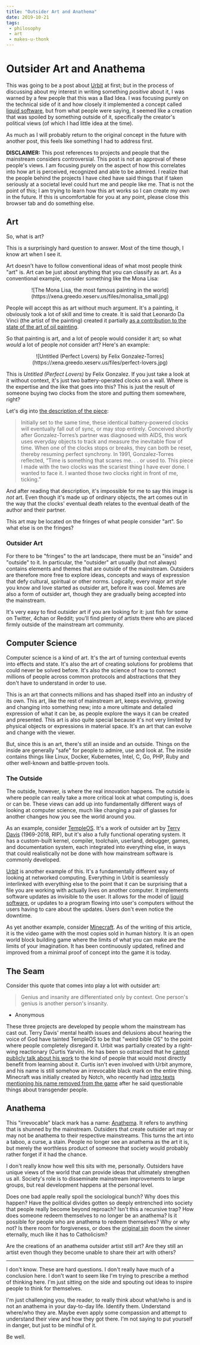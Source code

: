 ```yaml
---
title: "Outsider Art and Anathema"
date: 2019-10-21
tags:
 - philosophy
 - art
 - makes-u-thonk
---
```


# Outsider Art and Anathema

This was going to be a post about [Urbit][urbit] at first; but in the process of discussing about my interest in writing something _positive_ about it, I was warned by a few people that this was a Bad Idea. I was focusing purely on the technical side of it and how closely it implemented a concept called [liquid software][liquidsoftware], but from what people were saying, it seemed like a creation that was spoiled by something outside of it, specifically the creator's political views (of which I had little idea at the time).

As much as I will probably return to the original concept in the future with another post, this feels like something I had to address first.

**DISCLAIMER:** This post references to projects and people that the mainstream considers controversial. This post is not an approval of these people's views. I am focusing purely on the aspect of how this correlates into how art is perceived, recognized and able to be admired. I realize that the people behind the projects I have cited have said things that if taken seriously at a societal level could hurt me and people like me. That is not the point of this; I am trying to learn how this art works so I can create my own in the future. If this is uncomfortable for you at any point, please close this browser tab and do something else.

## Art

So, what is art? 

This is a surprisingly hard question to answer. Most of the time though, I know art when I see it.

Art doesn't have to follow conventional ideas of what most people think "art" is. Art can be just about anything that you can classify as art. As a conventional example, consider something like the Mona Lisa:

<center> ![The Mona Lisa, the most famous painting in the world](https://xena.greedo.xeserv.us/files/monalisa_small.jpg) </center>

People will accept this as art without much argument. It's a painting, it obviously took a lot of skill and time to create. It is said that Leonardo Da Vinci (the artist of the painting) created it partially [as a contribution to the state of the art of oil painting][monalisawhy].

So that painting is art, and a lot of people would consider it art; so what *would* a lot of people *not* consider art? Here's an example:

<center> ![Untitled (Perfect Lovers) by Felix Gonzalez-Torres](https://xena.greedo.xeserv.us/files/perfect-lovers.jpg) </center>

This is *Untitled (Perfect Lovers)* by Felix Gonzalez. If you just take a look at it without context, it's just two battery-operated clocks on a wall. Where is the expertise and the like that goes into this? This is just the result of someone buying two clocks from the store and putting them somewhere, right?

Let's dig into [the description of the piece][perfectloversdescription]:

> Initially set to the same time, these identical battery-powered clocks will eventually fall out of sync, or may stop entirely. Conceived shortly after Gonzalez-Torres’s partner was diagnosed with AIDS, this work uses everyday objects to track and measure the inevitable flow of time. When one of the clocks stops or breaks, they can both be reset, thereby resuming perfect synchrony. In 1991, Gonzalez-Torres reflected, “Time is something that scares me. . . or used to. This piece I made with the two clocks was the scariest thing I have ever done. I wanted to face it. I wanted those two clocks right in front of me, ticking.”

And after reading that description, it's impossible for me to say this image is _not_ art. Even though it's made up of ordinary objects, the art comes out in the way that the clocks' eventual death relates to the eventual death of the author and their partner.

This art may be located on the fringes of what people consider "art". So what else is on the fringes?

### Outsider Art

For there to be "fringes" to the art landscape, there must be an "inside" and "outside" to it. In particular, the "outsider" art usually (but not always) contains elements and themes that are outside of the mainstream. Outsiders are therefore more free to explore ideas, concepts and ways of expression that defy cultural, spiritual or other norms. Logically, every major art style you know and love started as outsider art, before it was cool. Memes are also a form of outsider art, though they are gradually being accepted into the mainstream.

It's very easy to find outsider art if you are looking for it: just fish for some on Twitter, 4chan or Reddit; you'll find plenty of artists there who are placed firmly outside of the mainstream art community. 

## Computer Science

Computer science is a kind of art. It's the art of turning contextual events into effects and state. It's also the art of creating solutions for problems that could never be solved before. It's also the science of how to connect millions of people across common protocols and abstractions that they don't have to understand in order to use. 

This is an art that connects millions and has shaped itself into an industry of its own. This art, like the rest of mainstream art, keeps evolving, growing and changing into something new; into a more ultimate and detailed expression of what it can be, as people explore the ways it can be created and presented. This art is also quite special because it's not very limited by physical objects or expressions in material space. It's an art that can evolve and change with the viewer.

But, since this is an art, there's still an inside and an outside. Things on the inside are generally "safe" for people to admire, use and look at. The inside contains things like Linux, Docker, Kubernetes, Intel, C, Go, PHP, Ruby and other well-known and battle-proven tools. 

### The Outside

The outside, however, is where the real innovation happens. The outside is where people can really take a more critical look at what computing is, does or can be. These views can add up into fundamentally different ways of looking at computer science, much like changing a pair of glasses for another changes how you see the world around you. 

As an example, consider [TempleOS][codersnotestempleos]. It's a work of outsider art by [Terry Davis][terrydavis] (1969-2018, RIP), but it's also a fully functional operating system. It has a custom-built kernel, compiler, toolchain, userland, debugger, games, and documentation system, each integrated into everything else, in ways that could realistically not be done with how mainstream software is commonly developed.

[Urbit][urbit] is another example of this. It's a fundamentally different way of looking at networked computing. Everything in Urbit is seamlessly interlinked with everything else to the point that it can be surprising that a file you are working with actually lives on another computer. It implements software updates as invisible to the user. It allows for the model of [liquid software][liquidsoftware], or updates to a program flowing into user's computers without the users having to care about the updates. Users don't even notice the downtime.

As yet another example, consider [Minecraft][minecraft]. As of the writing of this article, it is the video game with the most copies sold in human history. It is an open world block building game where the limits of what you can make are the limits of your imagination. It has been continuously updated, refined and improved from a minimal proof of concept into the game it is today.

## The Seam

Consider this quote that comes into play a lot with outsider art:

> Genius and insanity are differentiated only by context. One person's genius is another person's insanity.

- Anonymous

These three projects are developed by people whom the mainstream has cast out. Terry Davis' mental health issues and delusions about hearing the voice of God have tainted TempleOS to be that "weird bible OS" to the point where people completely disregard it. Urbit was partially created by a right-wing reactionary (Curtis Yarvin). He has been so ostracized that he [cannot publicly talk about his work][curtisbannedfromlambdaconf] to the kind of people that would most directly benefit from learning about it. Curtis isn't even involved with Urbit anymore, and his name is still somehow an irrevocable black mark on the entire thing. Minecraft was initially created by Notch, who recently had [intro texts mentioning his name removed from the game][minecraftintrotextpatch] after he said questionable things about transgender people.

## Anathema

This "irrevocable" black mark has a name: [Anathema][anathema]. It refers to anything that is shunned by the mainstream. Outsiders that create outsider art may or may not be anathema to their respective mainstreams. This turns the art into a taboo, a curse, a stain. People no longer see an anathema as the art it is, but merely the worthless product of someone that society would probably rather forget if it had the chance.

I don't really know how well this sits with me, personally. Outsiders have unique views of the world that can provide ideas that ultimately strengthen us all. Society's role is to disseminate mainstream improvements to large groups, but real development happens at the personal level. 

Does one bad apple really spoil the sociological bunch? Why does this happen? Have the political divides gotten so deeply entrenched into society that people really become beyond reproach? Isn't this a recursive trap? How does someone redeem themselves to no longer be an anathema? Is it possible for people who are anathema to redeem themselves? Why or why not? Is there room for forgiveness, or does the [original sin][originalsin] doom the sinner eternally, much like it has to Catholicism?

Are the creations of an anathema outsider artist still art? Are they still an artist even though they become unable to share their art with others?

---

I don't know. These are hard questions. I don't really have much of a conclusion here. I don't want to seem like I'm trying to prescribe a method of thinking here. I'm just sitting on the side and spouting out ideas to inspire people to think for themselves.

I'm just challenging you, the reader, to really think about what/who is and is not an anathema in your day-to-day life. Identify them. Understand where/who they are. Maybe even apply some compassion and attempt to understand their view and how they got there. I'm not saying to put yourself in danger, but just to be mindful of it.

Be well.

[urbit]: https://urbit.org
[liquidsoftware]: https://liquidsoftware.com
[monalisa]: https://xena.greedo.xeserv.us/files/monalisa_small.jpg
[monalisawhy]: http://www.visual-arts-cork.com/painting/sfumato.htm
[perfectlovers]: https://xena.greedo.xeserv.us/files/perfect-lovers.jpg
[perfectloversdescription]: https://www.moma.org/collection/works/81074
[codersnotestempleos]: http://www.codersnotes.com/notes/a-constructive-look-at-templeos/
[terrydavis]: https://en.wikipedia.org/wiki/Terry_A._Davis
[curtisbannedfromlambdaconf]: http://www.inc.com/tess-townsend/why-it-matters-that-an-obscure-programming-conference-is-hosting-mencius-moldbug.html
[anathema]: https://en.wikipedia.org/wiki/Anathema
[minecraft]: https://www.minecraft.net/en-us/
[minecraftintrotextpatch]: https://variety.com/2019/gaming/news/notch-removed-minecraft-1203174964/
[originalsin]: https://en.wikipedia.org/wiki/Original_sin
